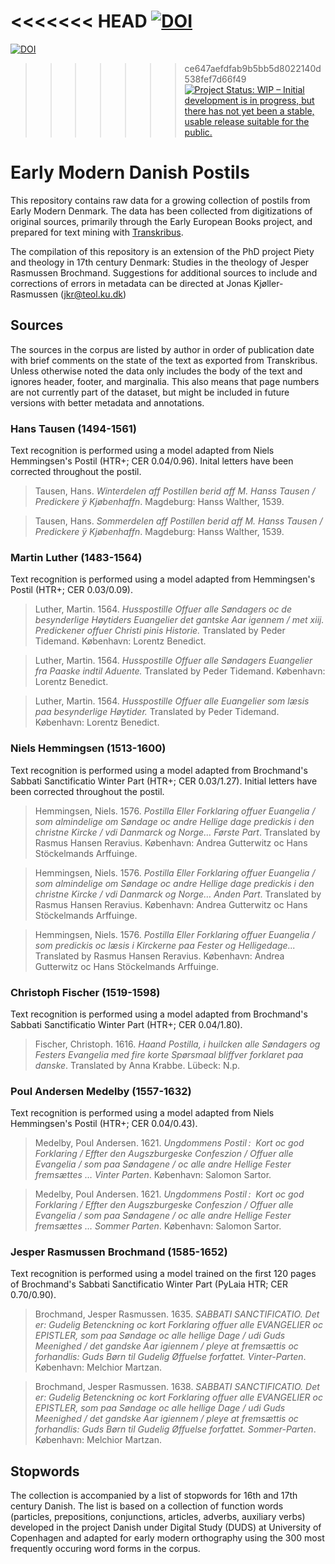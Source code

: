 <<<<<<< HEAD
[![DOI](https://zenodo.org/badge/DOI/10.5281/zenodo.7113232.svg)](https://doi.org/10.5281/zenodo.7113232)
=======
[![DOI](https://zenodo.org/badge/DOI/10.5281/zenodo.7113233.svg)](https://doi.org/10.5281/zenodo.7113233)
>>>>>>> ce647aefdfab9b5bb5d8022140d538fef7d66f49
[![Project Status: WIP – Initial development is in progress, but there has not yet been a stable, usable release suitable for the public.](https://www.repostatus.org/badges/latest/wip.svg)](https://www.repostatus.org/#wip)
# Early Modern Danish Postils
This repository contains raw data for a growing collection of postils from Early Modern Denmark. The data has been collected from digitizations of original sources, primarily through the Early European Books project, and prepared for text mining with [Transkribus](https://readcoop.eu/transkribus/?sc=Transkribus).

The compilation of this repository is an extension of the PhD project Piety and theology in 17th century Denmark: Studies in the theology of Jesper Rasmussen Brochmand. Suggestions for additional sources to include and corrections of errors in metadata can be directed at Jonas Kjøller-Rasmussen (jkr@teol.ku.dk)
## Sources
The sources in the corpus are listed by author in order of publication date with brief comments on the state of the text as exported from Transkribus. Unless otherwise noted the data only includes the body of the text and ignores header, footer, and marginalia. This also means that page numbers are not currently part of the dataset, but might be included in future versions with better metadata and annotations.
### Hans Tausen (1494-1561)
Text recognition is performed using a model adapted from Niels Hemmingsen's Postil (HTR+; CER 0.04/0.96). Inital letters have been corrected throughout the postil.
>Tausen, Hans. *Winterdelen aff Postillen berid aff M. Hanss Tausen / Predickere ÿ Kjøbenhaffn*. Magdeburg: Hanss Walther, 1539.

>Tausen, Hans. *Sommerdelen aff Postillen berid aff M. Hanss Tausen / Predickere ÿ Kjøbenhaffn*. Magdeburg: Hanss Walther, 1539.

### Martin Luther (1483-1564)
Text recognition is performed using a model adapted from Hemmingsen's Postil (HTR+; CER 0.03/0.09).
>Luther, Martin. 1564. *Husspostille Offuer alle Søndagers oc de besynderlige Høytiders Euangelier det gantske Aar igennem / met xiij. Predickener offuer Christi pinis Historie.* Translated by Peder Tidemand. København: Lorentz Benedict.

>Luther, Martin. 1564. *Husspostille Offuer alle Søndagers Euangelier fra Paaske indtil Aduente.* Translated by Peder Tidemand. København: Lorentz Benedict.

>Luther, Martin. 1564. *Husspostille Offuer alle Euangelier som læsis paa besynderlige Høytider.* Translated by Peder Tidemand. København: Lorentz Benedict.

### Niels Hemmingsen (1513-1600)
Text recognition is performed using a model adapted from Brochmand's Sabbati Sanctificatio Winter Part (HTR+; CER 0.03/1.27). Initial letters have been corrected throughout the postil.
>Hemmingsen, Niels. 1576. *Postilla Eller Forklaring offuer Euangelia / som almindelige om Søndage oc andre Hellige dage predickis i den christne Kircke / vdi Danmarck og Norge… Første Part*. Translated by Rasmus Hansen Reravius. København: Andrea Gutterwitz oc Hans Stöckelmands Arffuinge.

>Hemmingsen, Niels. 1576. *Postilla Eller Forklaring offuer Euangelia / som almindelige om Søndage oc andre Hellige dage predickis i den christne Kircke / vdi Danmarck og Norge… Anden Part*. Translated by Rasmus Hansen Reravius. København: Andrea Gutterwitz oc Hans Stöckelmands Arffuinge.

>Hemmingsen, Niels. 1576. *Postilla Eller Forklaring offuer Euangelia / som predickis oc læsis i Kirckerne paa Fester og Helligedage...* Translated by Rasmus Hansen Reravius. København: Andrea Gutterwitz oc Hans Stöckelmands Arffuinge.

### Christoph Fischer (1519-1598)
Text recognition is performed using a model adapted from Brochmand's Sabbati Sanctificatio Winter Part (HTR+; CER 0.04/1.80).
>Fischer, Christoph. 1616. *Haand Postilla, i huilcken alle Søndagers og Festers Evangelia med fire korte Spørsmaal bliffver forklaret paa danske*. Translated by Anna Krabbe. Lübeck: N.p.

### Poul Andersen Medelby (1557-1632)
Text recognition is performed using a model adapted from Niels Hemmingsen's Postil (HTR+; CER 0.04/0.43).
>Medelby, Poul Andersen. 1621. *Ungdommens Postil :  Kort oc god Forklaring / Effter den Augszburgeske Confeszion / Offuer alle Evangelia / som paa Søndagene / oc alle andre Hellige Fester fremsættes … Vinter Parten*. København: Salomon Sartor.

>Medelby, Poul Andersen. 1621. *Ungdommens Postil :  Kort oc god Forklaring / Effter den Augszburgeske Confeszion / Offuer alle Evangelia / som paa Søndagene / oc alle andre Hellige Fester fremsættes … Sommer Parten*. København: Salomon Sartor.

### Jesper Rasmussen Brochmand (1585-1652)
Text recognition is performed using a model trained on the first 120 pages of Brochmand's Sabbati Sanctificatio Winter Part (PyLaia HTR; CER 0.70/0.90).
>Brochmand, Jesper Rasmussen. 1635. *SABBATI SANCTIFICATIO. Det er: Gudelig Betenckning oc kort Forklaring offuer alle EVANGELIER oc EPISTLER, som paa Søndage oc alle hellige Dage / udi Guds Meenighed / det gandske Aar igiennem / pleye at fremsættis oc forhandlis: Guds Børn til Gudelig Øffuelse forfattet. Vinter-Parten*. København: Melchior Martzan.

>Brochmand, Jesper Rasmussen. 1638. *SABBATI SANCTIFICATIO. Det er: Gudelig Betenckning oc kort Forklaring offuer alle EVANGELIER oc EPISTLER, som paa Søndage oc alle hellige Dage / udi Guds Meenighed / det gandske Aar igiennem / pleye at fremsættis oc forhandlis: Guds Børn til Gudelig Øffuelse forfattet. Sommer-Parten*. København: Melchior Martzan.

## Stopwords
The collection is accompanied by a list of stopwords for 16th and 17th century Danish. The list is based on a collection of function words (particles, prepositions, conjunctions, articles, adverbs, auxiliary verbs) developed in the project Danish under Digital Study (DUDS) at University of Copenhagen and adapted for early modern orthography using the 300 most frequently occuring word forms in the corpus.